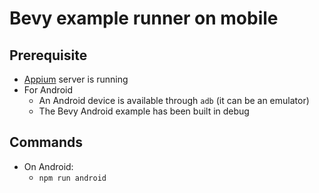 # Bevy example runner on mobile

## Prerequisite

* [Appium](https://appium.io) server is running
* For Android
    * An Android device is available through `adb` (it can be an emulator)
    * The Bevy Android example has been built in debug

## Commands

* On Android:
    * `npm run android`
